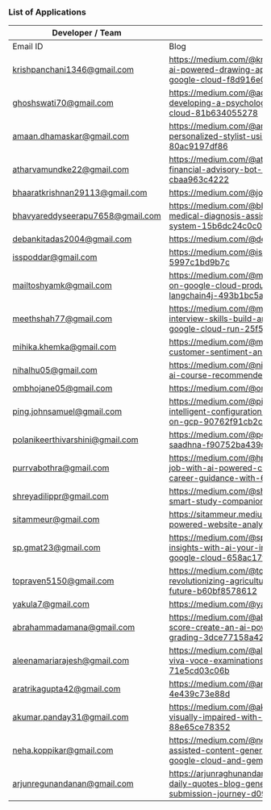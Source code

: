 ### List of Applications
| Developer / Team | Blog | Repo |
|---|---|---|
|	Email ID	|	Blog	|	Repo	|
|	krishpanchani1346@gmail.com	|	https://medium.com/@krishpanchani/build-an-interactive-ai-powered-drawing-app-with-react-vertex-ai-and-google-cloud-f8d916e0b0f5	|	https://github.com/Krish-Panchani/ai-playground-project-saadhna.git	|
|	ghoshswati70@gmail.com |	https://medium.com/@adi_7015/inkblot-odyssey-developing-a-psychological-assessment-app-with-google-cloud-81b634055278	|	https://github.com/Adi7015YT/Inkblot-Odyssey |	rchandnikapr@gmail.com	| https://medium.com/@rchandnikapr/project-saadhna-developing-soft-skills-in-kids-through-generative-ai-a-step-by-step-guide-with-8b738c22758d	|	https://github.com/RCPRP/Project-Saadhna-GenAI/tree/main |
|	amaan.dhamaskar@gmail.com	|	https://medium.com/@amaan.dhamaskar/building-a-personalized-stylist-using-gemini-imagen-2-80ac9197df86	|	https://colab.research.google.com/drive/1V9exbyC9CdNeIqxCN-O3xMGhKlo9zpK-?usp=sharing	|
|	atharvamundke22@gmail.com	|	https://medium.com/@atharvamundke22/how-to-build-a-financial-advisory-bot-using-rag-with-genai-cbaa963c4222	|	https://github.com/AtharvaM-1732/Project_Saadhna_2024	|
|	bhaaratkrishnan29113@gmail.com	|	https://medium.com/@joshika22sathishkumar/e11c6d2778ec	|	https://github.com/Joshika22/yu-start.git	|
|	bhavyareddyseerapu7658@gmail.com	|	https://medium.com/@bhavyareddyseerapu7658/building-a-medical-diagnosis-assistant-a-cloud-powered-q-a-system-15b6dc24c0c0	|	https://github.com/seerapubhavyareddy/medicalQ-A	|
|	debankitadas2004@gmail.com	|	https://medium.com/@debankitadas2004/f205d08658ba	|	 https://github.com/monaminandy/precise-law.gi	|
|	isspoddar@gmail.com	|	https://medium.com/@isspoddar/trip-blueprint-5997c1bd9b7c	|	https://github.com/swarnade/trip-blueprint.git	|
|	mailtoshyamk@gmail.com	|	https://medium.com/@mailtoshyamk/upsc-assistant-built-on-google-cloud-products-angular-18-and-spring-boot-langchain4j-493b1bc5a531	|	https://github.com/skc1b4e/pdf-chat	|
|	meethshah77@gmail.com	|	https://medium.com/@meethshah77/want-to-elevate-your-interview-skills-build-an-ai-powered-platform-with-google-cloud-run-25f5f0426726	|	https://github.com/saikrishna488/portfolio-builder-new |
|	mihika.khemka@gmail.com	|	https://medium.com/@mihika.khemka/project-saadhna-customer-sentiment-analysis-for-retail-434ccf4e789c	|	https://medium.com/@mihika.khemka/project-saadhna-customer-sentiment-analysis-for-retail-434ccf4e789c	|
|	nihalhu05@gmail.com	|	https://medium.com/@nihalhu05/project-saadhna-building-ai-course-recommender-on-gcp-f703715d5aea	|	https://github.com/UniqueNIHAL/Course-Recommender	|
|	ombhojane05@gmail.com	|	https://medium.com/@ombhojane05/hey-74c428b2f908	|	https://github.com/ombhojane/ideagen	|
|	ping.johnsamuel@gmail.com	|	https://medium.com/@ping.johnsamuel/project-saadhna-intelligent-configuration-management-with-generative-ai-on-gcp-90762f91cb2c	|	https://github.com/johnsamuel05/Project-Saadhana-Sam/blob/main/saadhana_sam_colab.ipynb	|
|	polanikeerthivarshini@gmail.com	|	https://medium.com/@polanikeerthivarshini/project-saadhna-f90752ba439d	|	https://github.com/Polani-Keerthi-Varshini/Project_Saadhna/blob/main/README.md	|
|	purrvabothra@gmail.com	|	https://medium.com/@hpooja4870/explore-your-dream-job-with-ai-powered-career-path-navigator-data-driven-career-guidance-with-63309b9b22d9	|	https://github.com/Purrva/Career-Navigator-Saadhna-Project	|
|	shreyadilippr@gmail.com	|	https://medium.com/@shreyadilippr/learnsphere-your-ai-smart-study-companion-7ad82ecaf32c	|	https://github.com/shreyadilip/LearnSphere	|
|	sitammeur@gmail.com	|	https://sitammeur.medium.com/how-to-create-an-ai-powered-website-analysis-chatbot-37d1ea8c4684	|	https://github.com/sitamgithub-MSIT/SiteSleuth.git	|
|	sp.gmat23@gmail.com	|	https://medium.com/@sp.gmat23/unlocking-corporate-insights-with-ai-your-interactive-financial-analyst-on-google-cloud-658ac17fac90	|	https://medium.com/@sp.gmat23/unlocking-corporate-insights-with-ai-your-interactive-financial-analyst-on-google-cloud-658ac17fac90	|
|	topraven5150@gmail.com	|	https://medium.com/@topraven5150/agropredict-revolutionizing-agriculture-with-ai-for-a-sustainable-future-b60bf8578612	|	https://github.com/RavenWorks247/AgroPredict	|
|	yakula7@gmail.com	|	https://medium.com/@yakula7/2c49041321b8	|	https://github.com/YAMINI-AKULA/FitgenAI	|
|	abrahammadamana@gmail.com	|	https://medium.com/@abrahammanojpers/from-paper-to-score-create-an-ai-powered-system-for-automated-grading-3dce77158a42	|	https://github.com/karivarkey/paper2digit |
|	aleenamariarajesh@gmail.com	|	https://medium.com/@aleenamariarajesh/revolutionizing-viva-voce-examinations-with-generative-ai-myanswer-71e5cd03c06b	|	https://github.com/jebinshaju/myanswer	|
|	aratrikagupta42@gmail.com	|	https://medium.com/@aratrikagupta42/project-saadhna-4e439c73e88d	|	https://github.com/Aratrika-Gupta/learn-quest.git |
|	akumar.panday31@gmail.com	|	https://medium.com/@akumar.panday31/empowering-the-visually-impaired-with-ai-powered-assistive-eyewear-88e65ce78352	|	https://github.com/yourusername/shrote.git	|
|	neha.koppikar@gmail.com	|	https://medium.com/@nehakoppikar/how-to-build-an-ai-assisted-content-generation-and-analysis-tool-using-google-cloud-and-gemini-5163a8805701	|	https://github.com/NehaKoppikar/ContentGenerationAnalysis.git	|
|	arjunregunandanan@gmail.com	|	https://arjunraghunandanan.medium.com/genai-powered-daily-quotes-blog-generator-a-project-saadhna-idea-submission-journey-d09e5e5535eb	|	https://github.com/ARJUNRAGHUNANDANAN/GenAI-Powered-Daily-Quote-Blog-Generator	|

